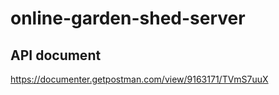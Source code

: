 # online-garden-shed-server

## API document
https://documenter.getpostman.com/view/9163171/TVmS7uuX
